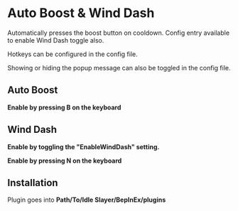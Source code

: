 # Auto Boost & Wind Dash
Automatically presses the boost button on cooldown.
Config entry available to enable Wind Dash toggle also. 

Hotkeys can be configured in the config file.

Showing or hiding the popup message can also be toggled in the config file.

## Auto Boost
**Enable by pressing B on the keyboard**

## Wind Dash
**Enable by toggling the "EnableWindDash" setting.**

**Enable by pressing N on the keyboard**

## Installation
Plugin goes into **Path/To/Idle Slayer/BepInEx/plugins**
